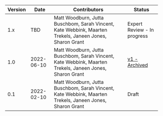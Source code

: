 Version | Date | Contributors | Status
|---|---|---|---|
| 1.x | TBD | Matt Woodburn, Jutta Buschbom, Sarah Vincent, Kate Webbink, Maarten Trekels, Janeen Jones, Sharon Grant | Expert Review - In progress |
| 1.0 | 2022-06-10 | Matt Woodburn, Jutta Buschbom, Sarah Vincent, Kate Webbink, Maarten Trekels, Janeen Jones, Sharon Grant | [v1 - Archived](https://github.com/tdwg/cd/blob/master/Ltc_wiki_v1.pdf) |
| 0.1 | 2022-02-10 | Matt Woodburn, Jutta Buschbom, Sarah Vincent, Kate Webbink, Maarten Trekels, Janeen Jones, Sharon Grant | Draft |